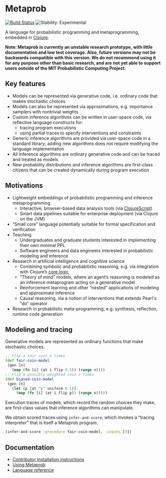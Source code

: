 # Metaprob

[![Build Status](https://travis-ci.org/probcomp/metaprob.svg?branch=master)](https://travis-ci.org/probcomp/metaprob)
![Stability: Experimental](https://img.shields.io/badge/stability-experimental-orange.svg)

A language for probabilistic programming and metaprogramming, embedded in [Clojure](https://clojure.org/).

**Note: Metaprob is currently an unstable research prototype, with little documentation and low test coverage. Also, future versions may not be backwards compatible with this version. We do not recommend using it for any purpose other than basic research, and are not yet able to support users outside of the MIT Probabilistic Computing Project.**

## Key features

* Models can be represented via generative code, i.e. ordinary code that makes stochastic choices
* Models can also be represented via approximations, e.g. importance samplers with nontrivial weights
* Custom inference algorithms can be written in user-space code, via reflective language constructs for:
  * tracing program executions
  * using partial traces to specify interventions and constraints
* Generic inference algorithms are provided via user-space code in a standard library; adding new algorithms does not require modifying the language implementation
* All Inference algorithms are ordinary generative code and can be traced and treated as models
* New probability distributions and inference algorithms are first-class citizens that can be created dynamically during program execution

## Motivations

* Lightweight embeddings of probabilistic programming and inference metaprogramming
  * Interactive, browser-based data analysis tools (via [ClojureScript](https://clojurescript.org/))
  * Smart data pipelines suitable for enterprise deployment (via Clojure on the JVM)
* “Small core” language potentially suitable for formal specification and verification
* Teaching
  * Undergraduates and graduate students interested in implementing their own minimal PPL
  * Software engineers and data engineers interested in probabilistic modeling and inference
* Research in artificial intelligence and cognitive science
  * Combining symbolic and probabilistic reasoning, e.g. via integration with Clojure’s [core.logic](https://github.com/clojure/core.logic)
  * “Theory of mind” models, where an agent’s reasoning is modeled as an inference metaprogram acting on a generative model
  * Reinforcement learning and other “nested” applications of modeling and approximate inference
  * Causal reasoning, via a notion of interventions that extends Pearl's “do” operator
* Research in probabilistic meta-programming, e.g. synthesis, reflection, runtime code generation

## Modeling and tracing

Generative models are represented as ordinary functions that make stochastic choices.

```clojure
;; Flip a fair coin n times
(def fair-coin-model
 (gen [n]
   (map (fn [i] (at i flip 0.5)) (range n))))
;; Flip a possibly weighted coin n times
(def biased-coin-model
 (gen [n]
   (let [p (at "p" uniform 0 1)]
     (map (fn [i] (at i flip p)) (range n)))))
```

Execution traces of models, which record the random choices they make, are first-class values that inference algorithms can manipulate.

We obtain scored traces using `infer-and-score`, which invokes a “tracing interpreter” that is itself a Metaprob program.

```clojure
(infer-and-score :procedure fair-coin-model, :inputs [3])
```

## Documentation

  * [Contributor installation instructions](INSTALL.md)
  * [Using Metaprob](doc/interaction.md)
  * [Language reference](doc/language.md)

